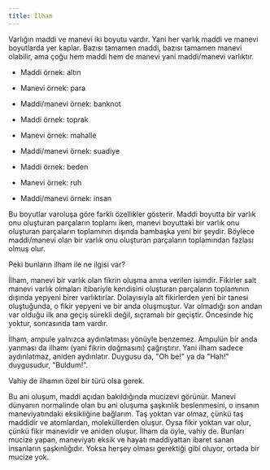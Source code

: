 ```yaml
---
title: İlham
---
```


Varlığın maddi ve manevi iki boyutu vardır. Yani her varlık maddi ve manevi
boyutlarda yer kaplar. Bazısı tamamen maddi, bazısı tamamen manevi olabilir, ama
çoğu hem maddi hem de manevi yani maddi/manevi varlıktır.

- Maddi örnek: altın
- Manevi örnek: para
- Maddi/manevi örnek: banknot

- Maddi örnek: toprak
- Manevi örnek: mahalle
- Maddi/manevi örnek: suadiye

- Maddi örnek: beden
- Manevi örnek: ruh
- Maddi/manevi örnek: insan

Bu boyutlar varoluşa göre farklı özellikler gösterir. Maddi boyutta bir varlık
onu oluşturan parçaların toplamı iken, manevi boyuttaki bir varlık onu oluşturan
parçaların toplamının dışında bambaşka yeni bir şeydir. Böylece maddi/manevi
olan bir varlık onu oluşturan parçaların toplamından fazlası olmuş olur.

Peki bunların ilham ile ne ilgisi var?

İlham, manevi bir varlık olan fikrin oluşma anına verilen isimdir. Fikirler salt
manevi varlık olmaları itibariyle kendisini oluşturan parçaların toplamının
dışında yepyeni birer varlıktırlar. Dolayısıyla alt fikirlerden yeni bir tanesi
oluştuğunda, o fikir yepyeni ve bir anda oluşmuştur. Var olmadığı son andan var
olduğu ilk ana geçiş sürekli değil, sıçramalı bir geçiştir. Öncesinde hiç
yoktur, sonrasında tam vardır.

İlham, ampule yalnızca aydınlatması yönüyle benzemez. Ampulün bir anda yanması
da ilhamı (yani fikrin doğmasını) çağrıştırır. Yani ilham sadece aydınlatmaz,
aniden aydınlatır. Duygusu da, "Oh be!" ya da "Hah!" duygusudur, "Buldum!".

Vahiy de ilhamın özel bir türü olsa gerek.

Bu ani oluşum, maddi açıdan bakıldığında mucizevi görünür. Manevi dünyanın
normalinde olan bu ani oluşuma şaşkınlık beslenmesini, o insanın maneviyatındaki
eksikliğine bağlarım. Taş yoktan var olmaz, çünkü taş maddidir ve atomlardan,
moleküllerden oluşur. Oysa fikir yoktan var olur, çünkü fikir manevidir ve
aniden oluşur. İlham da öyle, vahiy de. Bunları mucize yapan, maneviyatı eksik
ve hayatı maddiyattan ibaret sanan insanların şaşkınlığıdır. Yoksa herşey olması
gerektiği gibi oluyor, ortada bir mucize yok.
